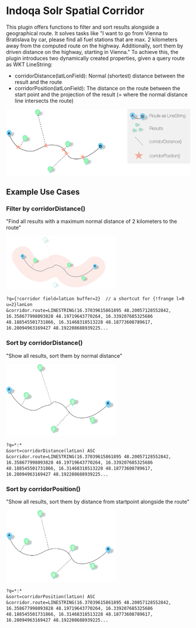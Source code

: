 # Indoqa Solr Spatial Corridor

This plugin offers functions to filter and sort results alongside a geographical route. It solves tasks like "I want to go from Vienna to Bratislava by car, please find all fuel stations that are max. 2 kilometers away from the computed route on the highway. Additionally, sort them by driven distance on the highway, starting in Vienna." To achieve this, the plugin introduces two dynamically created properties, given a query route as WKT LineString:

  * corridorDistance(latLonField): Normal (shortest) distance between the result and the route
  * corridorPosition(latLonField): The distance on the route between the start point and the projection of the result (= where the normal distance line intersects the route)

![Solr spatial corridor legend](/docs/corridor_legend.png)

## Example Use Cases

### Filter by corridorDistance()

"Find all results with a maximum normal distance of 2 kilometers to the route"

![Solr spation corridor filter](/docs/corridor_filter.png)

```
?q={!corridor field=latLon buffer=2}  // a shortcut for {!frange l=0 u=2}lanLon
&corridor.route=LINESTRING(16.37039615861895 48.20057128552842, 16.358677998093828 48.19719643770264, 16.339207685325686 48.188545501731866, 16.31468318513228 48.18773608789617, 16.28094963169427 48.192208688939225... 
```

### Sort by corridorDistance()

"Show all results, sort them by normal distance"

![Solr spatial distance sort](/docs/corridor_sort_distance.png)

```
?q=*:*
&sort=corridorDistance(latLon) ASC
&corridor.route=LINESTRING(16.37039615861895 48.20057128552842, 16.358677998093828 48.19719643770264, 16.339207685325686 48.188545501731866, 16.31468318513228 48.18773608789617, 16.28094963169427 48.192208688939225... 
```

### Sort by corridorPosition()

"Show all results, sort them by distance from startpoint alongside the route"

![Solr spatial position sort](/docs/corridor_sort_position.png)

```
?q=*:*
&sort=corridorPosition(latLon) ASC
&corridor.route=LINESTRING(16.37039615861895 48.20057128552842, 16.358677998093828 48.19719643770264, 16.339207685325686 48.188545501731866, 16.31468318513228 48.18773608789617, 16.28094963169427 48.192208688939225... 
```
